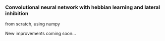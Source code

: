 ### Convolutional neural network with hebbian learning and lateral inhibition

from scratch, using numpy

New improvements coming soon...
